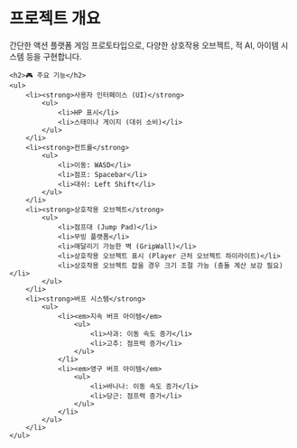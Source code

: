 <!DOCTYPE html>
<html lang="ko">
<head>
    <meta charset="UTF-8">
    <title>프로젝트 개요</title>
</head>
<body>
    <h1>프로젝트 개요</h1>
    <p>간단한 액션 플랫폼 게임 프로토타입으로, 다양한 상호작용 오브젝트, 적 AI, 아이템 시스템 등을 구현합니다.</p>

    <h2>🎮 주요 기능</h2>
    <ul>
        <li><strong>사용자 인터페이스 (UI)</strong>
            <ul>
                <li>HP 표시</li>
                <li>스태미나 게이지 (대쉬 소비)</li>
            </ul>
        </li>
        <li><strong>컨트롤</strong>
            <ul>
                <li>이동: WASD</li>
                <li>점프: Spacebar</li>
                <li>대쉬: Left Shift</li>
            </ul>
        </li>
        <li><strong>상호작용 오브젝트</strong>
            <ul>
                <li>점프대 (Jump Pad)</li>
                <li>무빙 플랫폼</li>
                <li>매달리기 가능한 벽 (GripWall)</li>
                <li>상호작용 오브젝트 표시 (Player 근처 오브젝트 하이라이트)</li>
                <li>상호작용 오브젝트 잡을 경우 크기 조절 가능 (충돌 계산 보강 필요)</li>
            </ul>
        </li>
        <li><strong>버프 시스템</strong>
            <ul>
                <li><em>지속 버프 아이템</em>
                    <ul>
                        <li>사과: 이동 속도 증가</li>
                        <li>고추: 점프력 증가</li>
                    </ul>
                </li>
                <li><em>영구 버프 아이템</em>
                    <ul>
                        <li>바나나: 이동 속도 증가</li>
                        <li>당근: 점프력 증가</li>
                    </ul>
                </li>
            </ul>
        </li>
    </ul>
</body>
</html>
